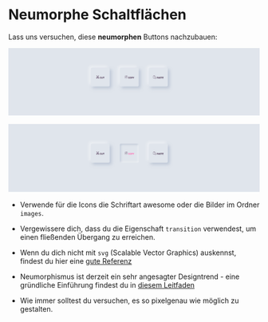 # Neumorphe Schaltflächen

Lass uns versuchen, diese **neumorphen** Buttons nachzubauen:

![Beispiel](images/example.png)

![Beispiel hover](images/example-hover.png)

- Verwende für die Icons die Schriftart awesome oder die Bilder im Ordner `images`.

- Vergewissere dich, dass du die Eigenschaft `transition` verwendest, um einen fließenden Übergang zu erreichen.

- Wenn du dich nicht mit `svg` (Scalable Vector Graphics) auskennst, findest du hier eine [gute Referenz](https://developer.mozilla.org/en-US/docs/Web/SVG/Tutorial)

- Neumorphismus ist derzeit ein sehr angesagter Designtrend - eine gründliche Einführung findest du in [diesem Leitfaden](https://css-tricks.com/neumorphism-and-css/)

- Wie immer solltest du versuchen, es so pixelgenau wie möglich zu gestalten.
